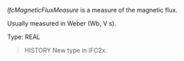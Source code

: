 _IfcMagneticFluxMeasure_ is a measure of the magnetic flux.

<!-- end of short definition -->


Usually measured in Weber (Wb, V s).

Type: REAL

> HISTORY New type in IFC2x.
